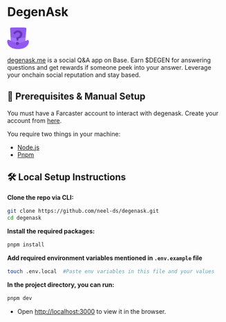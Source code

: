 # DegenAsk

<img alt="DegenAsk" src="public/degenask.png"  width="50" height="50"/>

[degenask.me](https://degenask.me) is a social Q&A app on Base. Earn $DEGEN for answering questions and get rewards if someone peek into your answer. Leverage your onchain social reputation and stay based.

## 🎒 Prerequisites & Manual Setup

You must have a Farcaster account to interact with degenask. Create your account from [here](https://warpcast.com).

You require two things in your machine:

- [Node.js](https://nodejs.org/en/download/)
- [Pnpm](https://pnpm.io/installation)

## 🛠️ Local Setup Instructions

**Clone the repo via CLI:**

```sh
git clone https://github.com/neel-ds/degenask.git
cd degenask
```

**Install the required packages:**

```sh
pnpm install
```

**Add required environment variables mentioned in `.env.example` file**

```sh
touch .env.local  #Paste env variables in this file and your values
```

**In the project directory, you can run:**

```sh
pnpm dev
```

- Open [http://localhost:3000](http://localhost:3000) to view it in the browser.
